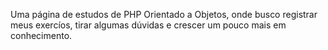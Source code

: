 Uma página de estudos de PHP Orientado a Objetos, onde busco registrar meus exercíos, tirar algumas dúvidas e crescer um pouco mais em conhecimento.